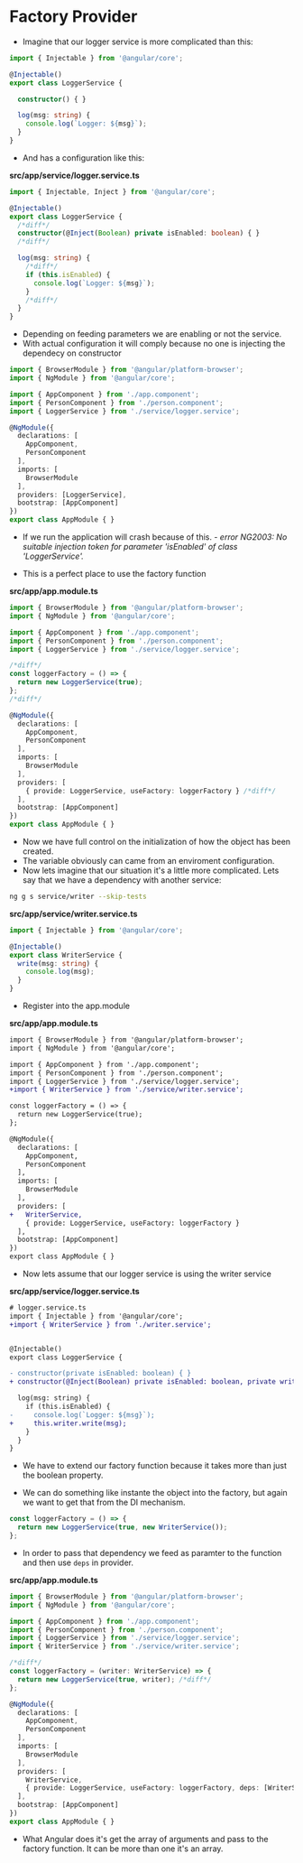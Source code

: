 # Factory Provider

* Imagine that our logger service is more complicated than this:

```typescript
import { Injectable } from '@angular/core';

@Injectable()
export class LoggerService {

  constructor() { }

  log(msg: string) {
    console.log(`Logger: ${msg}`);
  }
}

```

* And has a configuration like this:


__src/app/service/logger.service.ts__

``` typescript
import { Injectable, Inject } from '@angular/core';

@Injectable()
export class LoggerService {
  /*diff*/
  constructor(@Inject(Boolean) private isEnabled: boolean) { }
  /*diff*/

  log(msg: string) {
    /*diff*/
    if (this.isEnabled) {
      console.log(`Logger: ${msg}`);
    }
    /*diff*/
  }
}

```
* Depending on feeding parameters we are enabling or not the service.
* With actual configuration it will comply because no one is injecting the dependecy on constructor 

```typescript
import { BrowserModule } from '@angular/platform-browser';
import { NgModule } from '@angular/core';

import { AppComponent } from './app.component';
import { PersonComponent } from './person.component';
import { LoggerService } from './service/logger.service';

@NgModule({
  declarations: [
    AppComponent,
    PersonComponent
  ],
  imports: [
    BrowserModule
  ],
  providers: [LoggerService],
  bootstrap: [AppComponent]
})
export class AppModule { }

```

* If we run the application will crash because of this. - *error NG2003: No suitable injection token for parameter 'isEnabled' of class 'LoggerService'.*

* This is a perfect place to use the factory function

__src/app/app.module.ts__

```typescript
import { BrowserModule } from '@angular/platform-browser';
import { NgModule } from '@angular/core';

import { AppComponent } from './app.component';
import { PersonComponent } from './person.component';
import { LoggerService } from './service/logger.service';

/*diff*/
const loggerFactory = () => {
  return new LoggerService(true);
};
/*diff*/

@NgModule({
  declarations: [
    AppComponent,
    PersonComponent
  ],
  imports: [
    BrowserModule
  ],
  providers: [
    { provide: LoggerService, useFactory: loggerFactory } /*diff*/
  ],
  bootstrap: [AppComponent]
})
export class AppModule { }

```
* Now we have full control on the initialization of how the object has been created.
* The variable obviously can came from an enviroment configuration.
* Now lets imagine that our situation it's a little more complicated. Lets say that we have a dependency with another service:

```bash
ng g s service/writer --skip-tests
```

__src/app/service/writer.service.ts__

```typescript
import { Injectable } from '@angular/core';

@Injectable()
export class WriterService {
  write(msg: string) {
    console.log(msg);
  }
}

```

* Register into the app.module

__src/app/app.module.ts__

```diff
import { BrowserModule } from '@angular/platform-browser';
import { NgModule } from '@angular/core';

import { AppComponent } from './app.component';
import { PersonComponent } from './person.component';
import { LoggerService } from './service/logger.service';
+import { WriterService } from './service/writer.service';

const loggerFactory = () => {
  return new LoggerService(true);
};

@NgModule({
  declarations: [
    AppComponent,
    PersonComponent
  ],
  imports: [
    BrowserModule
  ],
  providers: [
+   WriterService,
    { provide: LoggerService, useFactory: loggerFactory }
  ],
  bootstrap: [AppComponent]
})
export class AppModule { }

```
* Now lets assume that our logger service is using the writer service

__src/app/service/logger.service.ts__

```diff 
# logger.service.ts
import { Injectable } from '@angular/core';
+import { WriterService } from './writer.service';


@Injectable()
export class LoggerService {

- constructor(private isEnabled: boolean) { }
+ constructor(@Inject(Boolean) private isEnabled: boolean, private writer: WriterService) { }

  log(msg: string) {
    if (this.isEnabled) {
-     console.log(`Logger: ${msg}`);
+     this.writer.write(msg);
    }
  }
}

```
* We have to extend our factory function because it takes more than just the boolean property.

* We can do something like instante the object into the factory, but again we want to get that from the DI mechanism.


```typescript
const loggerFactory = () => {
  return new LoggerService(true, new WriterService());
};
```

* In order to pass that dependency we feed as paramter to the function and then use `deps` in provider.

__src/app/app.module.ts__

```typescript app.module.ts
import { BrowserModule } from '@angular/platform-browser';
import { NgModule } from '@angular/core';

import { AppComponent } from './app.component';
import { PersonComponent } from './person.component';
import { LoggerService } from './service/logger.service';
import { WriterService } from './service/writer.service';

/*diff*/
const loggerFactory = (writer: WriterService) => {
  return new LoggerService(true, writer); /*diff*/
};

@NgModule({
  declarations: [
    AppComponent,
    PersonComponent
  ],
  imports: [
    BrowserModule
  ],
  providers: [
    WriterService,
    { provide: LoggerService, useFactory: loggerFactory, deps: [WriterService] }
  ],
  bootstrap: [AppComponent]
})
export class AppModule { }

```

* What Angular does it's get the array of arguments and pass to the factory function. It can be more than one it's an array.
